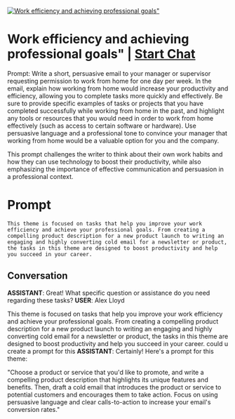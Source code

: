 
[![Work efficiency and achieving professional goals"](https://flow-prompt-covers.s3.us-west-1.amazonaws.com/icon/vintage/vint_7.png)](https://gptcall.net/chat.html?data=%7B%22contact%22%3A%7B%22id%22%3A%22bwnQGBfppLNUyFkl8MQMI%22%2C%22flow%22%3Atrue%7D%7D)
# Work efficiency and achieving professional goals" | [Start Chat](https://gptcall.net/chat.html?data=%7B%22contact%22%3A%7B%22id%22%3A%22bwnQGBfppLNUyFkl8MQMI%22%2C%22flow%22%3Atrue%7D%7D)
Prompt: Write a short, persuasive email to your manager or supervisor requesting permission to work from home for one day per week. In the email, explain how working from home would increase your productivity and efficiency, allowing you to complete tasks more quickly and effectively. Be sure to provide specific examples of tasks or projects that you have completed successfully while working from home in the past, and highlight any tools or resources that you would need in order to work from home effectively (such as access to certain software or hardware). Use persuasive language and a professional tone to convince your manager that working from home would be a valuable option for you and the company.



This prompt challenges the writer to think about their own work habits and how they can use technology to boost their productivity, while also emphasizing the importance of effective communication and persuasion in a professional context.

# Prompt

```
This theme is focused on tasks that help you improve your work efficiency and achieve your professional goals. From creating a compelling product description for a new product launch to writing an engaging and highly converting cold email for a newsletter or product, the tasks in this theme are designed to boost productivity and help you succeed in your career.
```

## Conversation

**ASSISTANT**: Great! What specific question or assistance do you need regarding these tasks?
**USER**: Alex Lloyd

This theme is focused on tasks that help you improve your work efficiency and achieve your professional goals. From creating a compelling product description for a new product launch to writing an engaging and highly converting cold email for a newsletter or product, the tasks in this theme are designed to boost productivity and help you succeed in your career. could u create a prompt for this
**ASSISTANT**: Certainly! Here's a prompt for this theme:



"Choose a product or service that you'd like to promote, and write a compelling product description that highlights its unique features and benefits. Then, draft a cold email that introduces the product or service to potential customers and encourages them to take action. Focus on using persuasive language and clear calls-to-action to increase your email's conversion rates."


